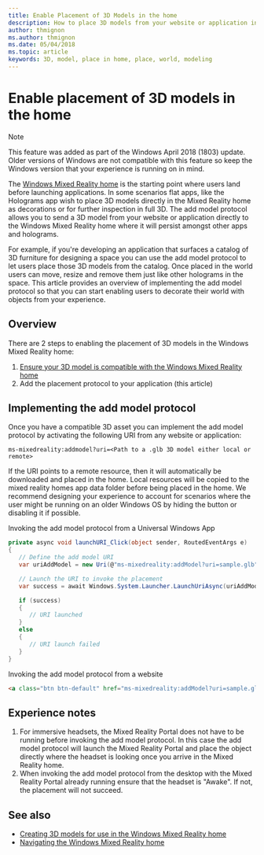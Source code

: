 ```yaml
---
title: Enable Placement of 3D Models in the home
description: How to place 3D models from your website or application in the Windows Mixed Reality home 
author: thmignon
ms.author: thmignon
ms.date: 05/04/2018
ms.topic: article
keywords: 3D, model, place in home, place, world, modeling
---
```



# Enable placement of 3D models in the home

> [!NOTE]
> This feature was added as part of the Windows April 2018 (1803) update. Older versions of Windows are not compatible with this feature so keep the Windows version that your experience is running on in mind. 

The [Windows Mixed Reality home](navigating-the-windows-mixed-reality-home.md) is the starting point where users land before launching applications. In some scenarios flat apps, like the Holograms app wish to place 3D models directly in the Mixed Reality home as decorations or for further inspection in full 3D. The add model protocol allows you to send a 3D model from your website or application directly to the Windows Mixed Reality home where it will persist amongst other apps and holograms. 

For example, if you're developing an application that surfaces a catalog of 3D furniture for designing a space you can use the add model protocol to let users place those 3D models from the catalog. Once placed in the world users can move, resize and remove them just like other holograms in the space. This article provides an overview of implementing the add model protocol so that you can start enabling users to decorate their world with objects from your experience.

## Overview
There are 2 steps to enabling the placement of 3D models in the Windows Mixed Reality home:
1. [Ensure your 3D model is compatible with the Windows Mixed Reality home](creating-3d-models-for-use-in-the-windows-mixed-reality-home.md)
2. Add the placement protocol to your application (this article)

## Implementing the add model protocol
Once you have a compatible 3D asset you can implement the add model protocol by activating the following URI from any website or application:
```note
ms-mixedreality:addmodel?uri=<Path to a .glb 3D model either local or remote>
```
If the URI points to a remote resource, then it will automatically be downloaded and placed in the home. Local resources will be copied to the mixed reality homes app data folder before being placed in the home. We recommend designing your experience to account for scenarios where the user might be running on an older Windows OS by hiding the button or disabling it if possible. 

Invoking the add model protocol from a Universal Windows App

```C#
private async void launchURI_Click(object sender, RoutedEventArgs e)
{
   // Define the add model URI
   var uriAddModel = new Uri(@"ms-mixedreality:addModel?uri=sample.glb");

   // Launch the URI to invoke the placement
   var success = await Windows.System.Launcher.LaunchUriAsync(uriAddModel);

   if (success)
   {
      // URI launched
   }
   else
   {
      // URI launch failed
   }
}
```

Invoking the add model protocol from a website
```html
<a class="btn btn-default" href="ms-mixedreality:addModel?uri=sample.glb"> Place 3D Model </a>
```

## Experience notes
1. For immersive headsets, the Mixed Reality Portal does not have to be running before invoking the add model protocol. In this case the add model protocol will launch the Mixed Reality Portal and place the object directly where the headset is looking once you arrive in the Mixed Reality home. 
2. When invoking the add model protocol from the desktop with the Mixed Reality Portal already running ensure that the headset is "Awake". If not, the placement will not succeed. 

## See also
* [Creating 3D models for use in the Windows Mixed Reality home](creating-3d-models-for-use-in-the-windows-mixed-reality-home.md)
* [Navigating the Windows Mixed Reality home](navigating-the-windows-mixed-reality-home.md)
